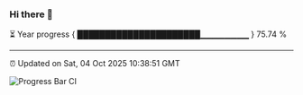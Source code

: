 ### Hi there 👋

⏳ Year progress { ██████████████████████▁▁▁▁▁▁▁▁ } 75.74 %

---

⏰ Updated on Sat, 04 Oct 2025 10:38:51 GMT

![Progress Bar CI](https://github.com/IshwaranRudhara/GIT-ACTION/workflows/Progress%20Bar%20CI/badge.svg)
